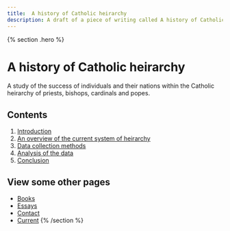 ```yaml
---
title:  A history of Catholic heirarchy
description: A draft of a piece of writing called A history of Catholic heirarchy
---
```


{% section .hero %}
# A history of Catholic heirarchy
A study of the success of individuals and their nations within the Catholic heirarchy of priests, bishops, cardinals and popes.
## Contents
1. [Introduction](#introduction)
2. [An overview of the current system of heirarchy](#heirarchy)
3. [Data collection methods](#methods)
4. [Analysis of the data](#analysis)
5. [Conclusion](#conclusion)

## View some other pages

- [Books](/books)
- [Essays](/essays)
- [Contact](/contact)
- [Current](/current)
{% /section %}